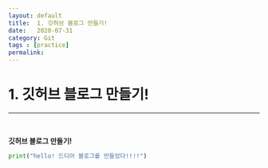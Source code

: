 ```yaml
---
layout: default
title:  1. 깃허브 블로그 만들기!
date:   2020-07-31
category: Git
tags : [practice]
permalink:
---
```


# 1. 깃허브 블로그 만들기!
* * * 
<br>

**깃허브 블로그 만들기!**

~~~python
print("hello! 드디어 블로그를 만들었다!!!!")
~~~